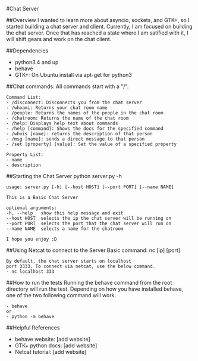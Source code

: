 #Chat Server

##Overview
	I wanted to learn more about asyncio, sockets, and
    GTK+, so I started building a chat server and client.
    Currently, I am focused on building the chat server.
    Once that has reached a state where I am satified with
    it, I will shift gears and work on the chat client.

##Dependencies
* python3.4 and up
* behave
* GTK+: On Ubuntu install via apt-get for python3

##Chat commands:
	All commands start with a "/".

	Command List:
	- /disconnect: Disconnects you from the chat server
	- /whoami: Returns your chat room name
	- /people: Returns the names of the people in the chat room
	- /chatroom: Returns the name of the chat room
	- /help: Displays help text about commands
	- /help [command]: Shows the docs for the specified command
	- /whois [name]: returns the description of that person
	- /msg [name]: sends a direct message to that person
	- /set [property] [value]: Set the value of a specified property

	Property List:
	- name
	- description

##Starting the Chat Server
	python server.py -h

	usage: server.py [-h] [--host HOST] [--port PORT] [--name NAME]

	This is a Basic Chat Server

	optional arguments:
  	-h, --help   show this help message and exit
  	--host HOST  selects the ip the chat server will be running on
  	--port PORT  selects the port that the chat server will run on
  	--name NAME  selects a name for the chatroom

	I hope you enjoy :D

##Using Netcat to connect to the Server
	Basic command: nc [ip] [port]

    By default, the chat server starts on localhost
    port 3333. To connect via netcat, use the below command.
    - nc localhost 333

##How to run the tests
	Running the behave command from the root directory
    will run the test. Depending on how you have
    installed behave, one of the two following command
    will work.

    - behave
    or
    - python -m behave

##Helpful References
* behave website: [add website]
* GTK+ python docs: [add website]
* Netcat tutorial: [add website]